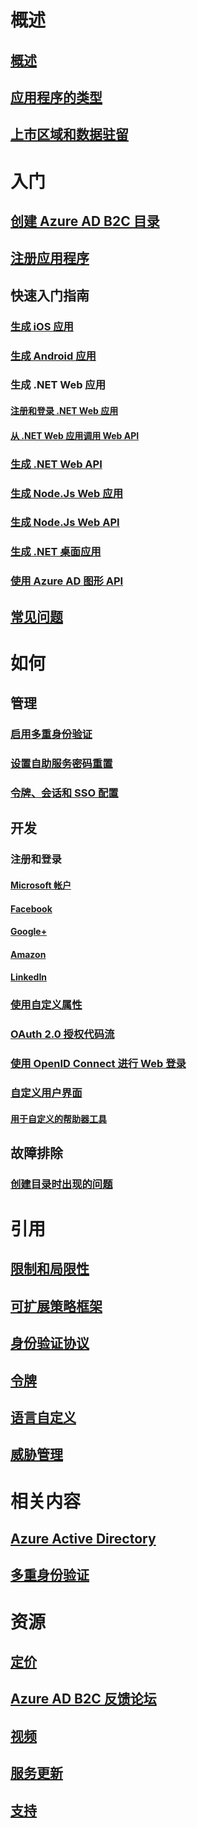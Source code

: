# 概述
## [概述](active-directory-b2c-overview.md)
## [应用程序的类型](active-directory-b2c-apps.md)
## [上市区域和数据驻留](active-directory-b2c-reference-tenant-type.md)

# 入门
## [创建 Azure AD B2C 目录](active-directory-b2c-get-started.md)
## [注册应用程序](active-directory-b2c-app-registration.md)
## 快速入门指南
### [生成 iOS 应用](active-directory-b2c-devquickstarts-ios.md)
### [生成 Android 应用](active-directory-b2c-devquickstarts-android.md)
### 生成 .NET Web 应用
#### [注册和登录 .NET Web 应用](active-directory-b2c-devquickstarts-web-dotnet-susi.md)
#### [从 .NET Web 应用调用 Web API](active-directory-b2c-devquickstarts-web-api-dotnet.md)
### [生成 .NET Web API](active-directory-b2c-devquickstarts-api-dotnet.md)
### [生成 Node.Js Web 应用](active-directory-b2c-devquickstarts-web-node.md)
### [生成 Node.Js Web API](active-directory-b2c-devquickstarts-api-node.md)
### [生成 .NET 桌面应用](active-directory-b2c-devquickstarts-native-dotnet.md)
### [使用 Azure AD 图形 API](active-directory-b2c-devquickstarts-graph-dotnet.md)
## [常见问题](active-directory-b2c-faqs.md)

# 如何
## 管理
### [启用多重身份验证](active-directory-b2c-reference-mfa.md)
### [设置自助服务密码重置](active-directory-b2c-reference-sspr.md)
### [令牌、会话和 SSO 配置](active-directory-b2c-token-session-sso.md)
## 开发
### 注册和登录
#### [Microsoft 帐户](active-directory-b2c-setup-msa-app.md)
#### [Facebook](active-directory-b2c-setup-fb-app.md)
#### [Google+](active-directory-b2c-setup-goog-app.md)
#### [Amazon](active-directory-b2c-setup-amzn-app.md)
#### [LinkedIn](active-directory-b2c-setup-li-app.md)
### [使用自定义属性](active-directory-b2c-reference-custom-attr.md)
### [OAuth 2.0 授权代码流](active-directory-b2c-reference-oauth-code.md)
### [使用 OpenID Connect 进行 Web 登录](active-directory-b2c-reference-oidc.md)
### [自定义用户界面](active-directory-b2c-reference-ui-customization.md)
#### [用于自定义的帮助器工具](active-directory-b2c-reference-ui-customization-helper-tool.md)
## 故障排除
### [创建目录时出现的问题](active-directory-b2c-support-create-directory.md)

# 引用
## [限制和局限性](active-directory-b2c-limitations.md)
## [可扩展策略框架](active-directory-b2c-reference-policies.md)
## [身份验证协议](active-directory-b2c-reference-protocols.md)
## [令牌](active-directory-b2c-reference-tokens.md)
## [语言自定义](active-directory-b2c-reference-language-customization.md)

## [威胁管理](active-directory-b2c-reference-threat-management.md)

# 相关内容
## [Azure Active Directory](../active-directory/active-directory-whatis.md)
## [多重身份验证](../multi-factor-authentication/multi-factor-authentication.md)

# 资源
## [定价](https://azure.microsoft.com/pricing/details/active-directory-b2c/)
## [Azure AD B2C 反馈论坛](https://feedback.azure.com/forums/169401-azure-active-directory/category/160596-b2c)
## [视频](https://azure.microsoft.com/documentation/videos/index/?services=active-directory-b2c) 
## [服务更新](https://azure.microsoft.com/updates/?product=active-directory-b2c)
## [支持](active-directory-b2c-support.md)
